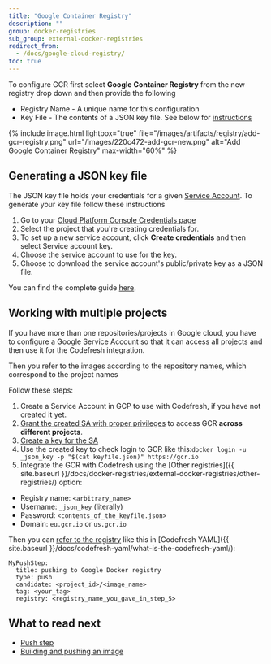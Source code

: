 ```yaml
---
title: "Google Container Registry"
description: ""
group: docker-registries
sub_group: external-docker-registries
redirect_from:
  - /docs/google-cloud-registry/
toc: true
---
```

To configure GCR first select **Google Container Registry** from the new registry drop down and then provide the following

* Registry Name - A unique name for this configuration
* Key File - The contents of a JSON key file. See below for [instructions](#section-generating-a-json-key-file)

{% include image.html lightbox="true" file="/images/artifacts/registry/add-gcr-registry.png" url="/images/220c472-add-gcr-new.png" alt="Add Google Container Registry" max-width="60%" %}

## Generating a JSON key file
The JSON key file holds your credentials for a given [Service Account](https://cloud.google.com/compute/docs/access/service-accounts). To generate your key file follow these instructions

1. Go to your [Cloud Platform Console Credentials page](https://console.cloud.google.com/apis/credentials)
2. Select the project that you're creating credentials for.
3. To set up a new service account, click **Create credentials** and then select Service account key.
4. Choose the service account to use for the key.
5. Choose to download the service account's public/private key as a JSON file.

You can find the complete guide [here](https://support.google.com/cloud/answer/6158849#serviceaccounts).

## Working with multiple projects

If you have more than one repositories/projects in Google cloud, you have to configure a Google Service Account so that it can access all projects and then use it for the Codefresh integration.

Then you refer to the images according to the repository names, which correspond to the project names

Follow these steps:

1. Create a Service Account in GCP to use with Codefresh, if you have not created it
yet.
1. [Grant the created SA with proper privileges​](https://cloud.google.com/container-registry/docs/access-control) to access GCR ​**across different
projects​​**.
1. [Create a key for the SA](https://support.google.com/cloud/answer/6158849#serviceaccounts)
1. Use the created key to check login to GCR like this: ​`docker login -u _json_key -p "$(cat keyfile.json)" https://gcr.io`
1. Integrate the GCR with Codefresh using​ the [Other registries]({{ site.baseurl }}/docs/docker-registries/external-docker-registries/other-registries/) option​:

* ​Registry name: `<arbitrary_name>`
* ​Username: `_json_key` (literally)
* Password: `<contents_of_the_keyfile.json>`
* ​Domain: `eu.gcr.io` or `us.gcr.io`

Then you can [refer to the registry​](https://cloud.google.com/container-registry/docs/pushing-and-pulling?hl=en_US) like this in [Codefresh YAML]({{ site.baseurl }}/docs/codefresh-yaml/what-is-the-codefresh-yaml/):

```
MyPushStep:
  title: pushing to Google Docker registry
  type: push
  candidate: <project_id>/<image_name>
  tag: <your_tag>
  registry: <registry_name_you_gave_in_step_5>
```

## What to read next

* [Push step]({{site.baseurl}}/docs/codefresh-yaml/steps/push-1/)
* [Building and pushing an image]({{site.baseurl}}/docs/yaml-examples/examples/build-and-push-an-image/)